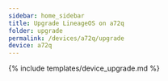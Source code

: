 ```yaml
---
sidebar: home_sidebar
title: Upgrade LineageOS on a72q
folder: upgrade
permalink: /devices/a72q/upgrade
device: a72q
---
```

{% include templates/device_upgrade.md %}
